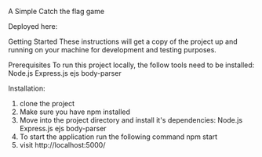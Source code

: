 A Simple Catch the flag game

Deployed here: 


Getting Started
These instructions will get a copy of the project up and running on your machine for development and testing purposes.

Prerequisites
To run this project locally, the follow tools need to be installed:
Node.js
Express.js
ejs
body-parser

Installation:
1. clone the project
2. Make sure you have npm installed
3. Move into the project directory and install it's dependencies:
    Node.js
    Express.js
    ejs
    body-parser
4. To start the application run the following command
    npm start
5. visit http://localhost:5000/

